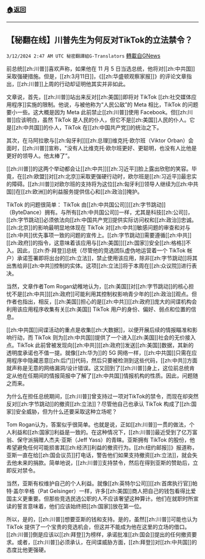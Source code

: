 ###  [:house:返回](README.md)
---


## 【秘翻在线】川普先生为何反对TikTok的立法禁令？
`3/12/2024 2:47 AM UTC 秘密翻譯組G-Translators` [轉載自GNews](https://gnews.org/articles/2385930)

前总统[[zh:川普]]喜欢声称，如果他在 11 月 5 日当选总统，他将对[[zh:中共国]]采取强硬措施。但是，[[zh:3月11日]]，《[[zh:华盛顿观察家报]]》的评论文章指出，[[zh:川普]]上周的行动却证明他其实并非如此。

文章说，首先，[[zh:川普]]站出来反对[[zh:美国]]即将对 TikTok [[zh:社交媒体应用程序]]实施的限制。他说，与被他称为“人民公敌”的 Meta 相比，TikTok 的问题要小一些。这大概是因为 Meta 此前禁止[[zh:川普]]使用 Facebook。但[[zh:川普]]应该明白，虽然 TikTok 是人民的仆人，但它不是[[zh:美国]]人民的仆人。它是[[zh:中共国]]的仆人，TikTok 在[[zh:中国共产党]]的统治之下。

其次，在马阿拉歌与[[zh:匈牙利]][[zh:总理]]维克托·欧尔班（Viktor Orban）会面时，[[zh:川普]]宣称，"没有人比维克托·欧尔班更好、更聪明，也没有人比他是更好的领导人。他太棒了”。

[[zh:川普]]的这两个举动都会让[[zh:中共]][[zh:习近平]]脸上露出欣慰的笑容。毕竟，在[[zh:欧盟]]对[[zh:北京]]采取更强硬行动时，欧尔班是[[zh:习近平]]最忠实的障碍。[[zh:川普]]对欧尔班的支持将为这位[[zh:匈牙利]]领导人继续为[[zh:中共国]]在[[zh:欧洲]]的利益服务提供信心和[[zh:政治]]掩护。

TikTok 的问题很简单： TikTok 由[[zh:中共国公司]][[zh:字节跳动]]（ByteDance）拥有。与所有[[zh:中共国公司]]一样，尤其是科技[[zh:公司]]，[[zh:字节跳动]]必须依法向[[zh:中国共产党]]提供实际访问权和[[zh:政治]]忠诚。[[zh:北京]]的影响最明显地体现在 TikTok 对[[zh:中共]]敏感问题的审查和对与[[zh:中共]]优先事项一致的问题的宣传上。[[zh:字节跳动]]需要遵循[[zh:中共]][[zh:政府]]的指令，这意味着该应用与[[zh:美国]][[zh:国家]]安全[[zh:格格]]不入。因此，[[zh:乔·拜登]]总统（尽管他的竞选团队虚伪地运营着一个 TikTok 帐户）承诺签署即将出台的[[zh:立法]]，禁止使用该应用，除非[[zh:字节跳动]]将其出售给非[[zh:中共]]控制的实体。这项[[zh:立法]]将于本周在[[zh:众议院]]进行表决。

当然，文章作者Tom Rogan幼稚地认为，[[zh:美国]]对[[zh:字节跳动]]的核心担忧不是[[zh:中共]][[zh:政府]]可能利用其控制权影响青少年的[[zh:政治]]观点。但作者也指出，相反，[[zh:美国]]担心的是[[zh:中共]][[zh:政府]]庞大的间谍机构会利用该应用程序收集有关[[zh:美国]] TikTok 用户的身份、偏好、弱点和位置的信息。

[[zh:中共国]]间谍活动的重点是收集[[zh:大数据]]，以便开展后续的情报瞄准和影响行动，而 TikTok 则为[[zh:中共国]]提供了一个进入[[zh:美国]]社会的无价接入点。TikTok 此前曾被发现向[[zh:中共]][[zh:政府]]发送[[zh:美国]]数据，其新的透明度承诺也不值一提。就像[[zh:华为]]的 5G 网络一样，[[zh:中共国]]只需在应用程序中隐藏恶意[[zh:后门]]代码，然后只要被检测到这些代码，[[zh:中共]]方面就声称是无意的网络漏洞/设计错误。这又回到了[[zh:川普]]身上，这位前总统肯定从他在任期间的情报简报中了解了[[zh:中共国]]情报机构的性质。因此，问题随之而来。

为什么在担任总统期间，[[zh:川普]]曾支持过一项对TikTok的禁令，而现在却突然反对[[zh:字节跳动]]的撤资[[zh:立法]]？尽管他自己也承认 TikTok 构成了[[zh:国家]]安全威胁，但为什么还要采取这种立场呢？

Tom Rogan认为，答案似乎很简单。也就是说，正如[[zh:川普]]一贯的做法，个人利益和[[zh:国家]]利益是一致的。在这种情况下，[[zh:川普]]最近受到了亿万富翁、保守派捐赠人杰夫·亚斯（Jeff Yass）的青睐。亚斯拥有 TikTok 的股份，他希望避免任何可能损害其[[zh:经济]]利益的撤资行为。[[zh:纽约邮报]]》报道称，亚斯一直在给[[zh:国会议员]]打电话，警告他们如果支持撤资[[zh:立法]]，就会失去他未来的捐款。简单地说，[[zh:川普]]支持禁令，然后在得到亚斯的赞助后，立即反对禁令。

当然，亚斯有权维护自己的个人利益。就像[[zh:英特尔公司]][[zh:首席执行官]]帕特·盖尔辛格（Pat Gelsinger）一样，许多[[zh:美国]]商人把自己的钱包看得比爱国主义更重要。但那些竞选民选公职的人不应该奢望这种算计。他们在就职时所宣读的誓言意味着，他们应该始终把[[zh:国家]]放在第一位。

所以，是的，[[zh:川普]]想要亚斯的钱和支持。是的，虽然[[zh:川普]]可能也认为 TikTok 提供了一个宝贵的竞选机会，但这并不能成为他在这里的立场的借口。[[zh:川普]]倒是应该以[[zh:拜登]]为榜样，承诺批准[[zh:国会]]提出的任何撤资要求。或者，[[zh:川普]]必须承认，在间谍威胁方面，[[zh:拜登]]对[[zh:中共国]]的态度比他更强硬。
